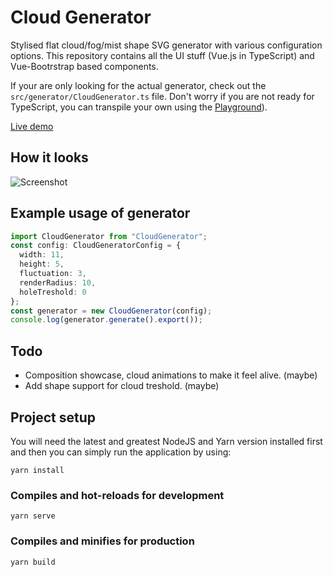 # Cloud Generator
Stylised flat cloud/fog/mist shape SVG generator with various configuration options. This repository contains all the UI stuff (Vue.js in TypeScript) and Vue-Bootrstrap based components.

If your are only looking for the actual generator, check out the `src/generator/CloudGenerator.ts` file. Don't worry if you are not ready for TypeScript, you can transpile your own using the [Playground](http://www.typescriptlang.org/play/)).

[Live demo](https://onetdev.com/projects/cloud_generator)

## How it looks

![Screenshot](https://raw.githubusercontent.com/orosznyet/cloud_generator/master/src/assets/screenshot.png)

## Example usage of generator

```typescript
import CloudGenerator from "CloudGenerator";
const config: CloudGeneratorConfig = {
  width: 11,
  height: 5,
  fluctuation: 3,
  renderRadius: 10,
  holeTreshold: 0
};
const generator = new CloudGenerator(config);
console.log(generator.generate().export());
```

## Todo

- Composition showcase, cloud animations to make it feel alive. (maybe)
- Add shape support for cloud treshold. (maybe)

## Project setup

You will need the latest and greatest NodeJS and Yarn version installed first and then you can simply run the application by using:

```
yarn install
```

### Compiles and hot-reloads for development
```
yarn serve
```

### Compiles and minifies for production
```
yarn build
```
